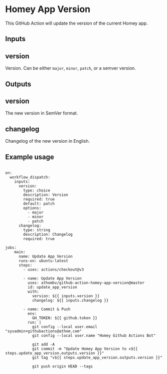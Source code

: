 # Homey App Version

This GitHub Action will update the version of the current Homey app.

## Inputs

## version

Version. Can be either `major`, `minor`, `patch`, or a semver version.

## Outputs

## version

The new version in SemVer format.

## changelog

Changelog of the new version in English.

## Example usage

```name: Update Homey App Version

on:
  workflow_dispatch:
    inputs:
      version:
        type: choice
        description: Version
        required: true
        default: patch
        options:
          - major
          - minor
          - patch
      changelog:
        type: string
        description: Changelog
        required: true

jobs:  
    main:
      name: Update App Version
      runs-on: ubuntu-latest
      steps:
        - uses: actions/checkout@v3
        
        - name: Update App Version
          uses: athombv/github-action-homey-app-version@master
          id: update_app_version
          with:
            version: ${{ inputs.version }}
            changelog: ${{ inputs.changelog }}

        - name: Commit & Push
          env:
            GH_TOKEN: ${{ github.token }}
          run: |
            git config --local user.email "sysadmin+githubactions@athom.com"
            git config --local user.name "Homey Github Actions Bot"

            git add -A
            git commit -m "Update Homey App Version to v${{ steps.update_app_version.outputs.version }}"
            git tag "v${{ steps.update_app_version.outputs.version }}"

            git push origin HEAD --tags
```